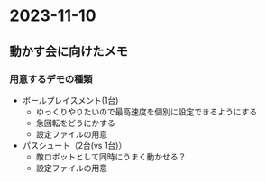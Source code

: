 # 2023-11-10

## 動かす会に向けたメモ

### 用意するデモの種類

- ボールプレイスメント(1台)
  - ゆっくりやりたいので最高速度を個別に設定できるようにする
  - 急回転をどうにかする
  - 設定ファイルの用意
- パスシュート（2台(vs 1台)）
  - 敵ロボットとして同時にうまく動かせる？
  - 設定ファイルの用意
